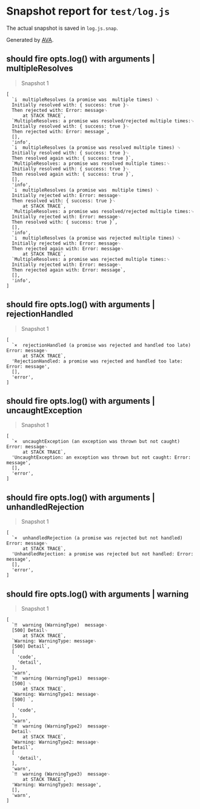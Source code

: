 # Snapshot report for `test/log.js`

The actual snapshot is saved in `log.js.snap`.

Generated by [AVA](https://avajs.dev).

## should fire opts.log() with arguments | multipleResolves

> Snapshot 1

    [
      `i  multipleResolves (a promise was  multiple times) ␊
      Initially resolved with: { success: true }␊
      Then rejected with: Error: message␊
          at STACK TRACE`,
      `MultipleResolves: a promise was resolved/rejected multiple times:␊
      Initially resolved with: { success: true }␊
      Then rejected with: Error: message`,
      [],
      'info',
      `i  multipleResolves (a promise was resolved multiple times) ␊
      Initially resolved with: { success: true }␊
      Then resolved again with: { success: true }`,
      `MultipleResolves: a promise was resolved multiple times:␊
      Initially resolved with: { success: true }␊
      Then resolved again with: { success: true }`,
      [],
      'info',
      `i  multipleResolves (a promise was  multiple times) ␊
      Initially rejected with: Error: message␊
      Then resolved with: { success: true }␊
          at STACK TRACE`,
      `MultipleResolves: a promise was resolved/rejected multiple times:␊
      Initially rejected with: Error: message␊
      Then resolved with: { success: true }`,
      [],
      'info',
      `i  multipleResolves (a promise was rejected multiple times) ␊
      Initially rejected with: Error: message␊
      Then rejected again with: Error: message␊
          at STACK TRACE`,
      `MultipleResolves: a promise was rejected multiple times:␊
      Initially rejected with: Error: message␊
      Then rejected again with: Error: message`,
      [],
      'info',
    ]

## should fire opts.log() with arguments | rejectionHandled

> Snapshot 1

    [
      `×  rejectionHandled (a promise was rejected and handled too late)  Error: message␊
          at STACK TRACE`,
      'RejectionHandled: a promise was rejected and handled too late: Error: message',
      [],
      'error',
    ]

## should fire opts.log() with arguments | uncaughtException

> Snapshot 1

    [
      `×  uncaughtException (an exception was thrown but not caught)  Error: message␊
          at STACK TRACE`,
      'UncaughtException: an exception was thrown but not caught: Error: message',
      [],
      'error',
    ]

## should fire opts.log() with arguments | unhandledRejection

> Snapshot 1

    [
      `×  unhandledRejection (a promise was rejected but not handled)  Error: message␊
          at STACK TRACE`,
      'UnhandledRejection: a promise was rejected but not handled: Error: message',
      [],
      'error',
    ]

## should fire opts.log() with arguments | warning

> Snapshot 1

    [
      `‼  warning (WarningType)  message␊
      [500] Detail␊
          at STACK TRACE`,
      `Warning: WarningType: message␊
      [500] Detail`,
      [
        'code',
        'detail',
      ],
      'warn',
      `‼  warning (WarningType1)  message␊
      [500] ␊
          at STACK TRACE`,
      `Warning: WarningType1: message␊
      [500] `,
      [
        'code',
      ],
      'warn',
      `‼  warning (WarningType2)  message␊
      Detail␊
          at STACK TRACE`,
      `Warning: WarningType2: message␊
      Detail`,
      [
        'detail',
      ],
      'warn',
      `‼  warning (WarningType3)  message␊
          at STACK TRACE`,
      'Warning: WarningType3: message',
      [],
      'warn',
    ]
